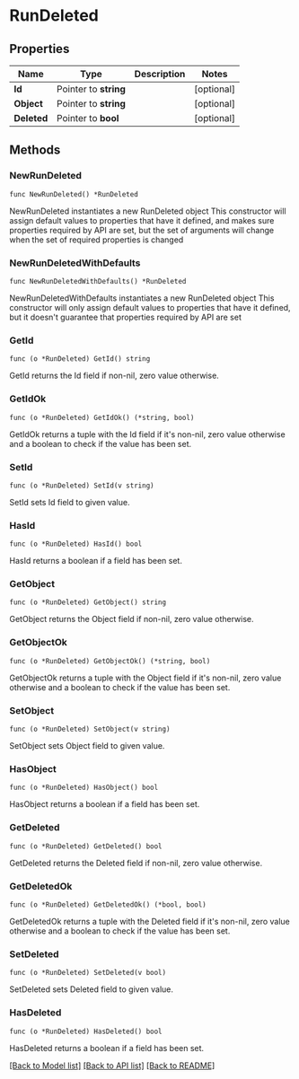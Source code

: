 # RunDeleted

## Properties

Name | Type | Description | Notes
------------ | ------------- | ------------- | -------------
**Id** | Pointer to **string** |  | [optional] 
**Object** | Pointer to **string** |  | [optional] 
**Deleted** | Pointer to **bool** |  | [optional] 

## Methods

### NewRunDeleted

`func NewRunDeleted() *RunDeleted`

NewRunDeleted instantiates a new RunDeleted object
This constructor will assign default values to properties that have it defined,
and makes sure properties required by API are set, but the set of arguments
will change when the set of required properties is changed

### NewRunDeletedWithDefaults

`func NewRunDeletedWithDefaults() *RunDeleted`

NewRunDeletedWithDefaults instantiates a new RunDeleted object
This constructor will only assign default values to properties that have it defined,
but it doesn't guarantee that properties required by API are set

### GetId

`func (o *RunDeleted) GetId() string`

GetId returns the Id field if non-nil, zero value otherwise.

### GetIdOk

`func (o *RunDeleted) GetIdOk() (*string, bool)`

GetIdOk returns a tuple with the Id field if it's non-nil, zero value otherwise
and a boolean to check if the value has been set.

### SetId

`func (o *RunDeleted) SetId(v string)`

SetId sets Id field to given value.

### HasId

`func (o *RunDeleted) HasId() bool`

HasId returns a boolean if a field has been set.

### GetObject

`func (o *RunDeleted) GetObject() string`

GetObject returns the Object field if non-nil, zero value otherwise.

### GetObjectOk

`func (o *RunDeleted) GetObjectOk() (*string, bool)`

GetObjectOk returns a tuple with the Object field if it's non-nil, zero value otherwise
and a boolean to check if the value has been set.

### SetObject

`func (o *RunDeleted) SetObject(v string)`

SetObject sets Object field to given value.

### HasObject

`func (o *RunDeleted) HasObject() bool`

HasObject returns a boolean if a field has been set.

### GetDeleted

`func (o *RunDeleted) GetDeleted() bool`

GetDeleted returns the Deleted field if non-nil, zero value otherwise.

### GetDeletedOk

`func (o *RunDeleted) GetDeletedOk() (*bool, bool)`

GetDeletedOk returns a tuple with the Deleted field if it's non-nil, zero value otherwise
and a boolean to check if the value has been set.

### SetDeleted

`func (o *RunDeleted) SetDeleted(v bool)`

SetDeleted sets Deleted field to given value.

### HasDeleted

`func (o *RunDeleted) HasDeleted() bool`

HasDeleted returns a boolean if a field has been set.


[[Back to Model list]](../README.md#documentation-for-models) [[Back to API list]](../README.md#documentation-for-api-endpoints) [[Back to README]](../README.md)


